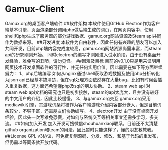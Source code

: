 # Gamux-Client
Gamux.org的桌面客户端软件
##软件架构
本软件使用GitHub Electron作为客户端基本引擎，页面渲染部分调用php做后端生成的网页，在网页内容中，使用shell和php生成了服务器的部分游戏数据、gamux.org网站资源及Steam api共同作为数据来源。
##开发进度
本软件为自由软件，因此任何有兴趣的朋友可以加入共同开发，目前php端内容完成度较高，gamux.org网站资源尚需丰富，而steam api的研究刚刚开始。
同时electron的编写才刚刚进入试水阶段，由于没有桌面开发经验，难免写的丑陋，请勿见怪。
##困难及目标
目前的v0.1.0只是用来证明用网页技术开发桌面软件的可行性，并无任何实用价值。因此需要在如下等方面继续努力：
1、php后端编写
  如何从nginx通过shell获取游戏数据及使用php分析转化为json api已经基本搞清楚，但在sql处理方面依然存在大量bug，比如有时候会插入重复数据，这方面还希望懂php及sql的朋友协助。
2、steam web api
  对steam web api文档的研究也只是初步接触，steam的api太庞大，且并没有较好的中文用户的介绍，因此比较缓慢。
3、与gamux.org交互
  gamux.org采用mediawiki引擎，其游戏词条将被作为客户端游戏介绍内容部分嵌入，但是目前词条较少，不够丰富，还需朋友们协助编写。
4、electron开发
  由于没有桌面开发经验，因此头一次写难免恐慌，对如何与系统交互等相关事宜还需多学习，多交流。
##如何加入开发
加入开发可搜微信shouhuanxiaoji联系，目前还不太清楚github organization和team的用法，因此暂时只能这样了，懂的朋友教教我。
##License
GPL v3协议，可免费复制源码、分发、修改、和基于代码的重发布，但仍需以等同条款开放代码。

